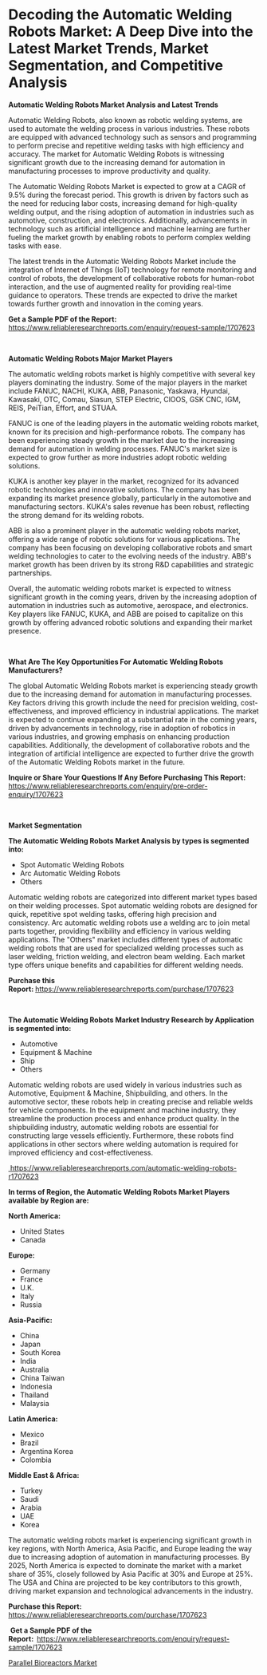 <p><h1>Decoding the Automatic Welding Robots Market: A Deep Dive into the Latest Market Trends, Market Segmentation, and Competitive Analysis</h1></p><p><strong>Automatic Welding Robots Market Analysis and Latest Trends</strong></p>
<p><p>Automatic Welding Robots, also known as robotic welding systems, are used to automate the welding process in various industries. These robots are equipped with advanced technology such as sensors and programming to perform precise and repetitive welding tasks with high efficiency and accuracy. The market for Automatic Welding Robots is witnessing significant growth due to the increasing demand for automation in manufacturing processes to improve productivity and quality.</p><p>The Automatic Welding Robots Market is expected to grow at a CAGR of 9.5% during the forecast period. This growth is driven by factors such as the need for reducing labor costs, increasing demand for high-quality welding output, and the rising adoption of automation in industries such as automotive, construction, and electronics. Additionally, advancements in technology such as artificial intelligence and machine learning are further fueling the market growth by enabling robots to perform complex welding tasks with ease.</p><p>The latest trends in the Automatic Welding Robots Market include the integration of Internet of Things (IoT) technology for remote monitoring and control of robots, the development of collaborative robots for human-robot interaction, and the use of augmented reality for providing real-time guidance to operators. These trends are expected to drive the market towards further growth and innovation in the coming years.</p></p>
<p><strong>Get a Sample PDF of the Report:&nbsp;</strong> <a href="https://www.reliableresearchreports.com/enquiry/request-sample/1707623">https://www.reliableresearchreports.com/enquiry/request-sample/1707623</a></p>
<p>&nbsp;</p>
<p><strong>Automatic Welding Robots Major Market Players</strong></p>
<p><p>The automatic welding robots market is highly competitive with several key players dominating the industry. Some of the major players in the market include FANUC, NACHI, KUKA, ABB, Panasonic, Yaskawa, Hyundai, Kawasaki, OTC, Comau, Siasun, STEP Electric, ClOOS, GSK CNC, IGM, REIS, PeiTian, Effort, and STUAA.</p><p>FANUC is one of the leading players in the automatic welding robots market, known for its precision and high-performance robots. The company has been experiencing steady growth in the market due to the increasing demand for automation in welding processes. FANUC's market size is expected to grow further as more industries adopt robotic welding solutions.</p><p>KUKA is another key player in the market, recognized for its advanced robotic technologies and innovative solutions. The company has been expanding its market presence globally, particularly in the automotive and manufacturing sectors. KUKA's sales revenue has been robust, reflecting the strong demand for its welding robots.</p><p>ABB is also a prominent player in the automatic welding robots market, offering a wide range of robotic solutions for various applications. The company has been focusing on developing collaborative robots and smart welding technologies to cater to the evolving needs of the industry. ABB's market growth has been driven by its strong R&D capabilities and strategic partnerships.</p><p>Overall, the automatic welding robots market is expected to witness significant growth in the coming years, driven by the increasing adoption of automation in industries such as automotive, aerospace, and electronics. Key players like FANUC, KUKA, and ABB are poised to capitalize on this growth by offering advanced robotic solutions and expanding their market presence.</p></p>
<p>&nbsp;</p>
<p><strong>What Are The Key Opportunities For Automatic Welding Robots Manufacturers?</strong></p>
<p><p>The global Automatic Welding Robots market is experiencing steady growth due to the increasing demand for automation in manufacturing processes. Key factors driving this growth include the need for precision welding, cost-effectiveness, and improved efficiency in industrial applications. The market is expected to continue expanding at a substantial rate in the coming years, driven by advancements in technology, rise in adoption of robotics in various industries, and growing emphasis on enhancing production capabilities. Additionally, the development of collaborative robots and the integration of artificial intelligence are expected to further drive the growth of the Automatic Welding Robots market in the future.</p></p>
<p><strong>Inquire or Share Your Questions If Any Before Purchasing This Report:</strong> <a href="https://www.reliableresearchreports.com/enquiry/pre-order-enquiry/1707623">https://www.reliableresearchreports.com/enquiry/pre-order-enquiry/1707623</a></p>
<p>&nbsp;</p>
<p><strong>Market Segmentation</strong></p>
<p><strong>The Automatic Welding Robots Market Analysis by types is segmented into:</strong></p>
<p><ul><li>Spot Automatic Welding Robots</li><li>Arc Automatic Welding Robots</li><li>Others</li></ul></p>
<p><p>Automatic welding robots are categorized into different market types based on their welding processes. Spot automatic welding robots are designed for quick, repetitive spot welding tasks, offering high precision and consistency. Arc automatic welding robots use a welding arc to join metal parts together, providing flexibility and efficiency in various welding applications. The "Others" market includes different types of automatic welding robots that are used for specialized welding processes such as laser welding, friction welding, and electron beam welding. Each market type offers unique benefits and capabilities for different welding needs.</p></p>
<p><strong>Purchase this Report:&nbsp;</strong><a href="https://www.reliableresearchreports.com/purchase/1707623">https://www.reliableresearchreports.com/purchase/1707623</a></p>
<p>&nbsp;</p>
<p><strong>The Automatic Welding Robots Market Industry Research by Application is segmented into:</strong></p>
<p><ul><li>Automotive</li><li>Equipment & Machine</li><li>Ship</li><li>Others</li></ul></p>
<p><p>Automatic welding robots are used widely in various industries such as Automotive, Equipment & Machine, Shipbuilding, and others. In the automotive sector, these robots help in creating precise and reliable welds for vehicle components. In the equipment and machine industry, they streamline the production process and enhance product quality. In the shipbuilding industry, automatic welding robots are essential for constructing large vessels efficiently. Furthermore, these robots find applications in other sectors where welding automation is required for improved efficiency and cost-effectiveness.</p></p>
<p><a href="https://www.reliableresearchreports.com/automatic-welding-robots-r1707623">&nbsp;https://www.reliableresearchreports.com/automatic-welding-robots-r1707623</a></p>
<p><strong>In terms of Region, the Automatic Welding Robots Market Players available by Region are:</strong></p>
<p>
    <p> <strong> North America: </strong>
        <ul>
            <li>United States</li>
            <li>Canada</li>
        </ul>
        </p> 
    <p> <strong> Europe: </strong>
        <ul>
            <li>Germany</li>
            <li>France</li>
            <li>U.K.</li>
            <li>Italy</li>
            <li>Russia</li>
        </ul>
        </p> 
    <p> <strong> Asia-Pacific: </strong>
        <ul>
            <li>China</li>
            <li>Japan</li>
            <li>South Korea</li>
            <li>India</li>
            <li>Australia</li>
            <li>China Taiwan</li>
            <li>Indonesia</li>
            <li>Thailand</li>
            <li>Malaysia</li>
        </ul>
        </p> 
    <p> <strong> Latin America: </strong>
        <ul>
            <li>Mexico</li>
            <li>Brazil</li>
            <li>Argentina Korea</li>
            <li>Colombia</li>
        </ul>
        </p> 
    <p> <strong> Middle East & Africa: </strong>
        <ul>
            <li>Turkey</li>
            <li>Saudi</li>
            <li>Arabia</li>
            <li>UAE</li>
            <li>Korea</li>
        </ul>
    </p>
    </p>
<p><p>The automatic welding robots market is experiencing significant growth in key regions, with North America, Asia Pacific, and Europe leading the way due to increasing adoption of automation in manufacturing processes. By 2025, North America is expected to dominate the market with a market share of 35%, closely followed by Asia Pacific at 30% and Europe at 25%. The USA and China are projected to be key contributors to this growth, driving market expansion and technological advancements in the industry.</p></p>
<p><strong>Purchase this Report: </strong><a href="https://www.reliableresearchreports.com/purchase/1707623">https://www.reliableresearchreports.com/purchase/1707623</a></p>
<p>&nbsp;<strong>Get a Sample PDF of the Report:&nbsp;&nbsp;</strong><a href="https://www.reliableresearchreports.com/enquiry/request-sample/1707623">https://www.reliableresearchreports.com/enquiry/request-sample/1707623</a></p>
<p><strong></strong></p>
<p><p><a href="https://github.com/Dhjdj3783/Market-Research-Report-List-1/blob/main/parallel-bioreactors-market.md">Parallel Bioreactors Market</a></p></p>